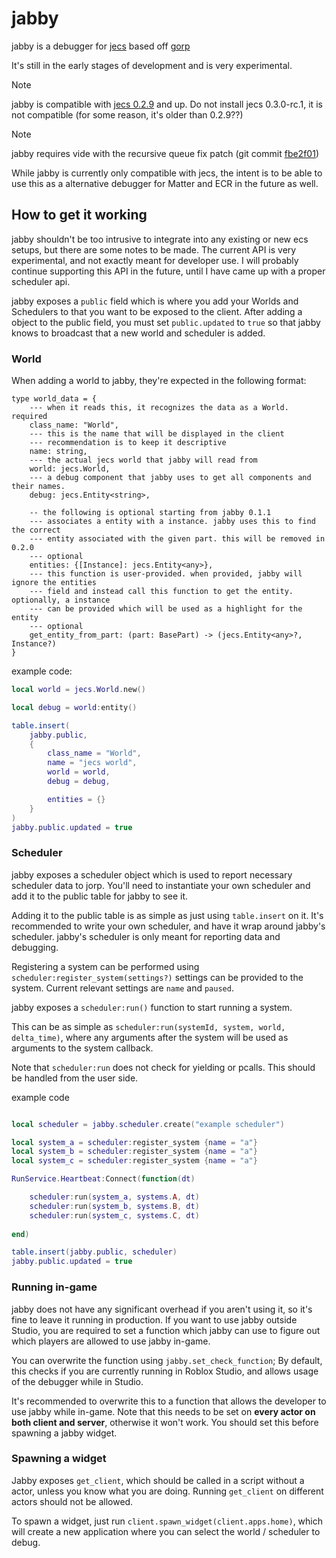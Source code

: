 # jabby

jabby is a debugger for [jecs](https://github.com/ukendio/jecs) based off [gorp](https://github.com/aloroid/gorp)

It's still in the early stages of development and is very experimental.

> [!NOTE]
> jabby is compatible with [jecs 0.2.9](https://github.com/Ukendio/jecs/releases/tag/v0.2.9) and up.
> Do not install jecs 0.3.0-rc.1, it is not compatible (for some reason, it's older than 0.2.9??)

> [!NOTE]
> jabby requires vide with the recursive queue fix patch (git commit [fbe2f01](https://github.com/centau/vide/commit/fbe2f01bb99e7f7744d5039f36c494044f044883))

While jabby is currently only compatible with jecs, the intent is to be able to use this as a alternative debugger for Matter and ECR in the future as well.

## How to get it working

jabby shouldn't be too intrusive to integrate into any existing or new ecs setups, but there are some notes to be made.
The current API is very experimental, and not exactly meant for developer use.
I will probably continue supporting this API in the future, until I have came up with a proper scheduler api.

jabby exposes a `public` field which is where you add your Worlds and
Schedulers to that you want to be exposed to the client. After adding a object
to the public field, you must set `public.updated` to `true` so that jabby knows
to broadcast that a new world and scheduler is added.

### World

When adding a world to jabby, they're expected in the following format:

```luau
type world_data = {
	--- when it reads this, it recognizes the data as a World. required
	class_name: "World",
	--- this is the name that will be displayed in the client
	--- recommendation is to keep it descriptive
	name: string,
	--- the actual jecs world that jabby will read from
	world: jecs.World,
	--- a debug component that jabby uses to get all components and their names.
	debug: jecs.Entity<string>,

	-- the following is optional starting from jabby 0.1.1
	--- associates a entity with a instance. jabby uses this to find the correct
	--- entity associated with the given part. this will be removed in 0.2.0
	--- optional
	entities: {[Instance]: jecs.Entity<any>},
	--- this function is user-provided. when provided, jabby will ignore the entities
	--- field and instead call this function to get the entity. optionally, a instance
	--- can be provided which will be used as a highlight for the entity
	--- optional
	get_entity_from_part: (part: BasePart) -> (jecs.Entity<any>?, Instance?)
}
```

example code:

```lua
local world = jecs.World.new()

local debug = world:entity()

table.insert(
	jabby.public,
	{
		class_name = "World",
		name = "jecs world",
		world = world,
		debug = debug,

		entities = {}
	}
)
jabby.public.updated = true
```

### Scheduler

jabby exposes a scheduler object which is used to report necessary scheduler data to jorp.
You'll need to instantiate your own scheduler and add it to the public table for jabby to see it.

Adding it to the public table is as simple as just using `table.insert` on it.
It's recommended to write your own scheduler, and have it wrap around jabby's scheduler. jabby's scheduler is only meant for reporting data and debugging.

Registering a system can be performed using `scheduler:register_system(settings?)`
settings can be provided to the system. Current relevant settings are `name` and `paused`.

jabby exposes a `scheduler:run()` function to start running a system.

This can be as simple as `scheduler:run(systemId, system, world, delta_time)`, where any arguments after the system will be used as arguments to the system callback.

Note that `scheduler:run` does not check for yielding or pcalls. This should be handled from the user side.

example code

```lua

local scheduler = jabby.scheduler.create("example scheduler")

local system_a = scheduler:register_system {name = "a"}
local system_b = scheduler:register_system {name = "a"}
local system_c = scheduler:register_system {name = "a"}

RunService.Heartbeat:Connect(function(dt)

	scheduler:run(system_a, systems.A, dt)
	scheduler:run(system_b, systems.B, dt)
	scheduler:run(system_c, systems.C, dt)
	
end)

table.insert(jabby.public, scheduler)
jabby.public.updated = true

```

### Running in-game

jabby does not have any significant overhead if you aren't using it, so it's fine
to leave it running in production. If you want to use jabby outside Studio, you are required to set a function which jabby can use to figure out which players are allowed to use jabby in-game.

You can overwrite the function using `jabby.set_check_function`; By default, this checks if you are currently running in Roblox Studio, and allows usage of the debugger while in Studio.

It's recommended to overwrite this to a function that allows the developer to use jabby while in-game. Note that this needs to be set on **every actor on both client and server**, otherwise it won't work. You should set this before spawning a jabby widget.

### Spawning a widget

Jabby exposes `get_client`, which should be called in a script without a actor, unless you know what you are doing.
Running `get_client` on different actors should not be allowed.

To spawn a widget, just run `client.spawn_widget(client.apps.home)`, which will
create a new application where you can select the world / scheduler to debug.